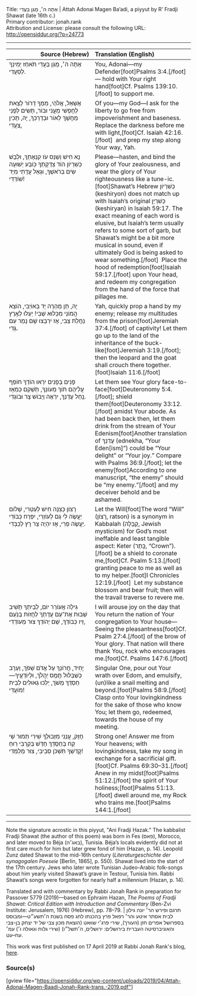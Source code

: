 <html>
<head></head>
<body>
Title: אַתָּה ה׳, מָגֵן בַּעֲדִי | Attah Adonai Magen Ba’adi, a piyyut by R’ Fradji Shawat (late 16th c.)<br />
Primary contributor: jonah.rank<br />
Attribution and License: please consult the following URL: <a href="http://opensiddur.org/?p=24773">http://opensiddur.org/?p=24773</a>
<p />
<hr />

<table style="margin-left: auto;margin-right: auto;" class="draggable">
<thead><tr><th id="x" style="text-align: right;">Source (Hebrew)</th><th style="text-align: left;">Translation (English)</th></tr></thead>
<tbody>
<tr><td style="vertical-align:top;" width="46%">
<div class="liturgy"><span lang="he">
אַתָּה ה׳, מָגֵן בַּעֲדִי
תֹּאחַז יְמִינְךָ לְסַעֲדִי.
</span></div></td>
 
<td style="vertical-align:top;" width="53%">
<div class="english">
You, Adonai—my Defender[foot]Psalms 3:4.[/foot]—
hold with Your right hand[foot]Cf. Psalms 139:10.[/foot] to support me.
</div></td></tr>


<tr><td style="vertical-align:top;" width="46%">
<div class="liturgy"><span lang="he">
אֶשְׁאַל, אֱלֹהַי, מִמְּךָ דְרוֹר
לָצֵאת לְחׇפְשִׁי מֵעֳנִי וּבוֹר,
תָּשִׂים לְפָנַי מַחֲשָׁךְ לְאוֹר
וּבְדַרְכְּךָ, יָהּ, תָּכִין צַעֲדִי,
</span></div></td>
 
<td style="vertical-align:top;" width="53%">
<div class="english">
Of you—my God—I ask for the liberty 
to go free from impoverishment and baseness.
Replace the darkness before me with light,[foot]Cf. Isaiah 42:16.[/foot]&nbsp; 
and prep my step along Your way, Yah.
</div></td></tr>


<tr><td style="vertical-align:top;" width="46%">
<div class="liturgy"><span lang="he">
נָא חִישׁ וְשַׁנֵּס עֹז קִנְאָתְךָ,
וּלְבַשׁ כְּשִׁרְיוֹן הוֹד צִדְקָתְךָ
כּֽוֹבַע יְשׁוּעָה שִׂים בְּרֹאשְׁךָ,
וּגְאַל עֲדָתִי מִיַּד שׁוֹדְדִי!
</span></div></td>
 
<td style="vertical-align:top;" width="53%">
<div class="english">
Please—hasten, and bind the glory of Your zealousness, 
and wear the glory of Your righteousness like a tune-ic.[foot]Shawat’s Hebrew <span class="hebrew">כְּשִׁרְיוֹן</span> (keshiryon) does not match up with Isaiah’s original <span class="hebrew">כְּשִׁרְיָן</span> (keshiryan) in Isaiah 59:17. The exact meaning of each word is elusive, but Isaiah’s term usually refers to some sort of garb, but Shawat’s might be a bit more musical in sound, even if ultimately God is being asked to wear something.[/foot]&nbsp; 
Place the hood of redemption[foot]Isaiah 59:17.[/foot] upon Your head, 
and redeem my congregation from the hand of the force that pillages me.
</div></td></tr>


<tr><td style="vertical-align:top;" width="46%">
<div class="liturgy"><span lang="he">
יָהּ, תֵּן מְהֵרָה יָד בְּאוֹיְבִי,
הוֹצֵא הֲמוֹנַי מִכְּלוּא שְׁבִי!
יַעְלוּ לְאֶֽרֶץ נַחֲלַת צְבִי,
אָז יִרְבְּצוּ שָׁם נָמֵר עִם גְּדִי.
</span></div></td>
 
<td style="vertical-align:top;" width="53%">
<div class="english">
Yah, quickly prop a hand by my enemy; 
release my multitudes from the prison[foot]Jeremiah 37:4.[/foot] of captivity!
Let them go up to the land of the inheritance of the buck-like[foot]Jeremiah 3:19.[/foot]; 
then the leopard and the goat shall crouch there together.[foot]Isaiah 11:6.[/foot]
</div></td></tr>


<tr><td style="vertical-align:top;" width="46%">
<div class="liturgy"><span lang="he">
פָּנִים בְּפָנִים יִרְאוּ הוֹדְךָ
חוֹפֵף עֲלֵיהֶם תּוֹךְ מְעוֹנְךָ,
תַּשְׁקֵם כְּמֵאָז נַֽחַל עֶדְנְךָ,
יִרְאֶה וְיֵבוֹשׁ צָר וּבוֹגְדִי.
</span></div></td>
 
<td style="vertical-align:top;" width="53%">
<div class="english">
Let them see Your glory face-to-face[foot]Deuteronomy 5:4.[/foot]; 
shield them[foot]Deuteronomy 33:12.[/foot] amidst Your abode.
As had been back then, let them drink from the stream of Your Edenism[foot]Another translation of <span class="hebrew">עֶדְנְךָ</span> (ednekha, “Your Eden[ism]”) could be “Your delight” or “Your joy.” Compare with Psalms 36:9.[/foot]; 
let the enemy[foot]According to one manuscript, “the enemy” should be “my enemy.”[/foot] and my deceiver behold and be ashamed.
</div></td></tr>


<tr><td style="vertical-align:top;" width="46%">
<div class="liturgy"><span lang="he">
רָצוֹן כְּצִנָּה חִישׁ לְעַטְּרִי,
שָׁלוֹם יַעֲשֶׂה לִי גַם לְעוֹזְרִי,
יִפְרַח כְּבוֹדִי יַעֲשֶׂה פְרִי,
אָז יִהְיֶה צַר רָץ לְכַבְּדִי.
</span></div></td>
 
<td style="vertical-align:top;" width="53%">
<div class="english">
Let the Will[foot]The word “Will” (<span class="hebrew">רָצוֹן</span>, ratson) is a synonym in Kabbalah (<span class="hebrew">קַבָּלָה</span>, Jewish mysticism) for God’s most ineffable and least tangible aspect: Keter (<span class="hebrew">כֶּֽתֶר</span>, “Crown”).[/foot] be a shield to coronate me,[foot]Cf. Psalm 5:13.[/foot]&nbsp;  
granting peace to me as well as to my helper.[foot]I Chronicles 12:19.[/foot]&nbsp; 
Let my substance blossom and bear fruit; 
then will the travail traverse to revere me.
</div></td></tr>


<tr><td style="vertical-align:top;" width="46%">
<div class="liturgy"><span lang="he">
גִּילָה אֲעוֹרֵר יוֹם, לְבֵיתְךָ
תָּשִׁיב שְׁבוּת אֶת־עַם עֲדָתְךָ
לַחֲזוֹת בְּנֹֽעַם זִיו כְּבוֹדְךָ,
שָׁם יְהוֹדְךָ צוּר מְעוֹדְדִי,
</span></div></td>
 
<td style="vertical-align:top;" width="53%">
<div class="english">
I will arouse joy on the day 
that You return the nation of Your congregation to Your house—
Seeing the pleasantness[foot]Cf. Psalm 27:4.[/foot] of the brow of Your glory. 
That nation will there thank You, rock who encourages me.[foot]Cf. Psalms 147:6.[/foot]
</div></td></tr>


<tr><td style="vertical-align:top;" width="46%">
<div class="liturgy"><span lang="he">
יָחִיד, חֲרוֹנְךָ עַל אֱדֹם שְׁפֹךְ,
וַעְרָב כְּשַׁבְּלוּל תֶּֽמֶס יַהֲלֹךְ,
וּלְיוֹדְעֶֽיךָ—חַסְדְּךָ מְשֹׁךְ,
יֵלְכוּ גְאוּלִים לְבֵית מוֹעֲדִי!
</span></div></td>
 
<td style="vertical-align:top;" width="53%">
<div class="english">
Singular One, pour out Your wrath over Edom, 
and emulsify, (un)like a snail melting and beyond.[foot]Psalms 58:9.[/foot]
Clasp onto Your lovingkindness for the sake of those who know You; 
let them go, redeemed, towards the house of my meeting.
</div></td></tr>


<tr><td style="vertical-align:top;" width="46%">
<div class="liturgy"><span lang="he">
חָזָק, עֲנֵנִי מִזְּבוּלְךָ
שִׁירִי תְּמוּר שַׁי קַח בְּחַסְדְּךָ
חַדֵּשׁ בְּקִרְבִּי רֽוּחַ קׇדְשְׁךָ
תִּשְׁכֹּן סְבִיבִי, צוּר מְלַמְּדִי!
</span></div></td>
 
<td style="vertical-align:top;" width="53%">
<div class="english">
Strong one! Answer me from Your heavens; 
with lovingkindness, take my song in exchange for a sacrificial gift.[foot]Cf. Psalms 69:30–31.[/foot]
Anew in my midst[foot]Psalms 51:12.[/foot] the spirit of Your holiness;[foot]Psalms 51:13.[/foot] 
dwell around me, my Rock who trains me.[foot]Psalms 144:1.[/foot] 
</div></td></tr>
</tbody></table>

<hr />

Note the signature acrostic in this piyyut, "Ani Fradji Ḥazak." The kabbalist Fradji Shawat (the author of this poem) was born in Fes (<span class="hebrew">פאס</span>), Morocco, and later moved to Béja (<span class="hebrew">באג׳ה</span>), Tunisia. Béja’s locals evidently did not at first care much for him but later grew fond of him (Hazan, p. 14). Leopold Zunz dated Shawat to the mid-16th century (<em>Literaturgeschichte der synagogalen Poeseie</em> [Berlin, 1865], p. 550). Shawat lived into the start of the 17th century. Jews who later wrote Tunisian Judeo-Arabic folk-songs about him yearly visited Shawat’s grave in Testour, Tunisia him. Rabbi Shawat’s songs were forgotten for nearly half a millennium (Hazan, p. 14). 

Translated and with commentary by Rabbi Jonah Rank in preparation for Passover 5779 (2019)—based on Ephraim Hazan, <em>The Poems of Fradji Shawat: Critical Edition with Introduction and Commentary</em> (Ben-Zvi Institute: Jerusalem, 1976) (Hebrew), pp. 78–79. | <span class="hebrew">תרגם ופירש הר׳ יונה גילון לבית אסתר איטע והר׳ רפאל פרץ בהכנתו לחג פסח בשנת ה׳תשע״ט—ומבוסס בספרושל  אפרים חזן (העורך), שירי פרג׳י שוואט (הוצאת מכון צבי של יד יצחק בן-צבי והאוניברסיטה העברית בירושלים: ירושלים, ה׳תשל״ו) (שירי גלות וגאולה ו׳) עמ׳ עח–עט.</span>

This work was first published on 17 April 2019 at Rabbi Jonah Rank's blog, <a href="https://jonahrank.wordpress.com/2019/04/17/a-kosher-for-passover-prayer-for-redemption-from-exile/">here</a>.

<h3>Source(s)</h3>

[gview file="https://opensiddur.org/wp-content/uploads/2019/04/Attah-Adonai-Magen-Baadi-Jonah-Rank-trans.-2019.pdf"]
</body>
</html>